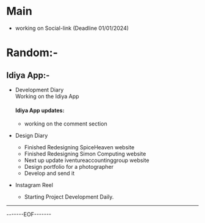 # Main 

- working on Social-link (Deadline 01/01/2024)

# Random:-
## Idiya App:-

- Development Diary  
    Working on the Idiya App
    #### Idiya App updates:
    - working on the comment section


- Design Diary
    - Finished Redesigning SpiceHeaven website
    - Finished Redesigning Simon Computing website
    - Next up update iventureaccountinggroup website
    - Design portfolio for a photographer
    - Develop and send it

- Instagram Reel
    - Starting Project Development Daily.


--------------------------------------------------------


-------EOF-------



